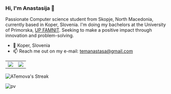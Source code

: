 ### Hi, I'm Anastasija 👋

Passionate Computer science student from Skopje, North Macedonia, currently based in Koper, Slovenia. I'm doing my bachelors at the University of Primorska, <a href="https://www.famnit.upr.si/en">UP FAMNIT</a>. Seeking to make a positive impact through innovation and problem-solving.

- 📍 Koper, Slovenia
- 📫 Reach me out on my e-mail: temanastasa@gmail.com

<table>
  <tr>
    <td valign="top"><img src="https://github-readme-stats.vercel.app/api?username=ATemova&theme=radical&show_icons=true&hide_border=false&count_private=true"></td>
    <td valign="top"><img src="https://github-readme-stats.vercel.app/api/top-langs/?username=ATemova&theme=radical&show_icons=true&hide_border=false&layout=compact"></td>
  </tr>
</table>

![ATemova's Streak](https://github-readme-streak-stats.herokuapp.com/?user=ATemova&theme=radical&hide_border=false)

![pv](https://pageview.vercel.app/?github_user=ATemova)
